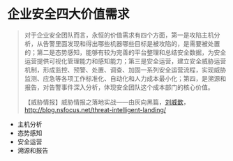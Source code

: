 # 企业安全四大价值需求

> 对于企业安全团队而言，永恒的价值需求有四个方面，第一是攻陷主机分析，从告警里面发现和得出哪些机器哪些目标是被攻陷的，是需要被处置的；第二是态势感知，能够有较为完善的平台整理和总结安全数据，为安全运营提供可视化管理能力和感知能力；第三是安全运营，建立安全威胁运营机制，形成监控、预警、处置、调查、加固一系列安全运营流程，实现威胁监测、应急等各项工作标准化、自动化和人力成本最小化；第四，是溯源和报告，对告警事件深入分析，体现安全团队这个成本部门的核心价值。
>
> 【威胁情报】威胁情报之落地实战——由灰向黑篇，[刘威歆](http://blog.nsfocus.net/author/liuweixin/)，http://blog.nsfocus.net/threat-intelligent-landing/



- 主机分析
- 态势感知
- 安全运营
- 溯源和报告